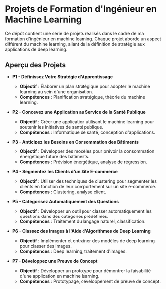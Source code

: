 # Projets de Formation d'Ingénieur en Machine Learning

Ce dépôt contient une série de projets réalisés dans le cadre de ma formation d'ingénieur en machine learning. Chaque projet aborde un aspect différent du machine learning, allant de la définition de stratégie aux applications de deep learning.

## Aperçu des Projets

- **P1 - Définissez Votre Stratégie d'Apprentissage**
  - **Objectif** : Élaborer un plan stratégique pour adopter le machine learning au sein d'une organisation.
  - **Compétences** : Planification stratégique, théorie du machine learning.

- **P2 - Concevez une Application au Service de la Santé Publique**
  - **Objectif** : Créer une application utilisant le machine learning pour soutenir les initiatives de santé publique.
  - **Compétences** : Informatique de santé, conception d'applications.

- **P3 - Anticipez les Besoins en Consommation des Bâtiments**
  - **Objectif** : Développer des modèles pour prévoir la consommation énergétique future des bâtiments.
  - **Compétences** : Prévision énergétique, analyse de régression.

- **P4 - Segmentez les Clients d'un Site E-commerce**
  - **Objectif** : Utiliser des techniques de clustering pour segmenter les clients en fonction de leur comportement sur un site e-commerce.
  - **Compétences** : Clustering, analyse client.

- **P5 - Catégorisez Automatiquement des Questions**
  - **Objectif** : Développer un outil pour classer automatiquement les questions dans des catégories prédéfinies.
  - **Compétences** : Traitement du langage naturel, classification.

- **P6 - Classez des Images à l'Aide d'Algorithmes de Deep Learning**
  - **Objectif** : Implémenter et entraîner des modèles de deep learning pour classer des images.
  - **Compétences** : Deep learning, traitement d'images.

- **P7 - Développez une Preuve de Concept**
  - **Objectif** : Développer un prototype pour démontrer la faisabilité d'une application en machine learning.
  - **Compétences** : Prototypage, développement de preuve de concept.
